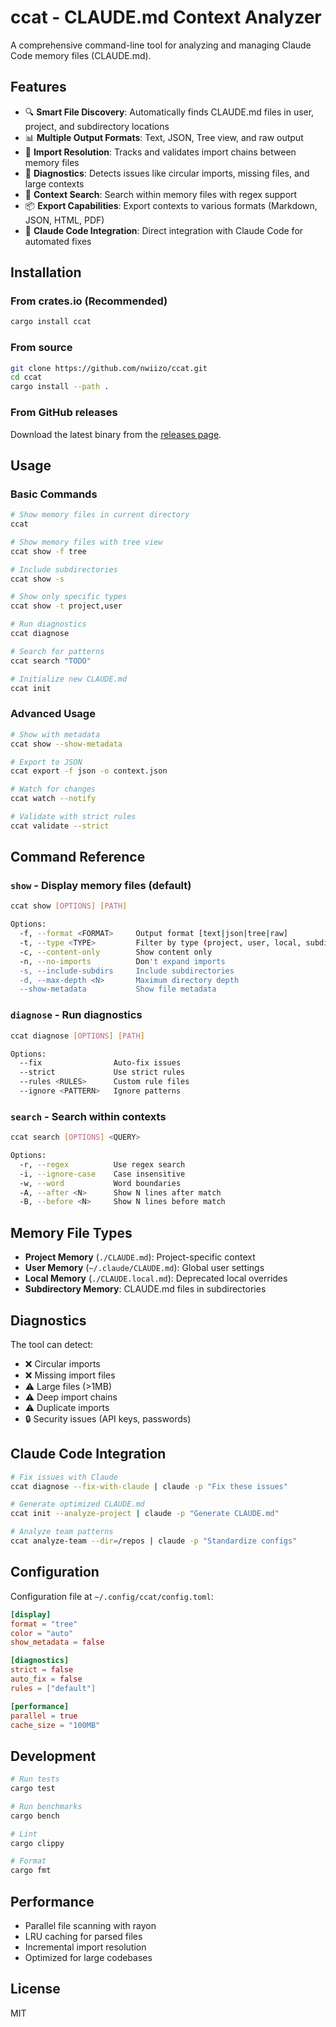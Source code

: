 # ccat - CLAUDE.md Context Analyzer

A comprehensive command-line tool for analyzing and managing Claude Code memory files (CLAUDE.md).

## Features

- 🔍 **Smart File Discovery**: Automatically finds CLAUDE.md files in user, project, and subdirectory locations
- 📊 **Multiple Output Formats**: Text, JSON, Tree view, and raw output
- 🔗 **Import Resolution**: Tracks and validates import chains between memory files
- 🏥 **Diagnostics**: Detects issues like circular imports, missing files, and large contexts
- 🔎 **Context Search**: Search within memory files with regex support
- 📦 **Export Capabilities**: Export contexts to various formats (Markdown, JSON, HTML, PDF)
- 🔧 **Claude Code Integration**: Direct integration with Claude Code for automated fixes

## Installation

### From crates.io (Recommended)

```bash
cargo install ccat
```

### From source

```bash
git clone https://github.com/nwiizo/ccat.git
cd ccat
cargo install --path .
```

### From GitHub releases

Download the latest binary from the [releases page](https://github.com/nwiizo/ccat/releases).

## Usage

### Basic Commands

```bash
# Show memory files in current directory
ccat

# Show memory files with tree view
ccat show -f tree

# Include subdirectories
ccat show -s

# Show only specific types
ccat show -t project,user

# Run diagnostics
ccat diagnose

# Search for patterns
ccat search "TODO"

# Initialize new CLAUDE.md
ccat init
```

### Advanced Usage

```bash
# Show with metadata
ccat show --show-metadata

# Export to JSON
ccat export -f json -o context.json

# Watch for changes
ccat watch --notify

# Validate with strict rules
ccat validate --strict
```

## Command Reference

### `show` - Display memory files (default)

```bash
ccat show [OPTIONS] [PATH]

Options:
  -f, --format <FORMAT>     Output format [text|json|tree|raw]
  -t, --type <TYPE>         Filter by type (project, user, local, subdir)
  -c, --content-only        Show content only
  -n, --no-imports          Don't expand imports
  -s, --include-subdirs     Include subdirectories
  -d, --max-depth <N>       Maximum directory depth
  --show-metadata           Show file metadata
```

### `diagnose` - Run diagnostics

```bash
ccat diagnose [OPTIONS] [PATH]

Options:
  --fix                Auto-fix issues
  --strict             Use strict rules
  --rules <RULES>      Custom rule files
  --ignore <PATTERN>   Ignore patterns
```

### `search` - Search within contexts

```bash
ccat search [OPTIONS] <QUERY>

Options:
  -r, --regex          Use regex search
  -i, --ignore-case    Case insensitive
  -w, --word           Word boundaries
  -A, --after <N>      Show N lines after match
  -B, --before <N>     Show N lines before match
```

## Memory File Types

- **Project Memory** (`./CLAUDE.md`): Project-specific context
- **User Memory** (`~/.claude/CLAUDE.md`): Global user settings
- **Local Memory** (`./CLAUDE.local.md`): Deprecated local overrides
- **Subdirectory Memory**: CLAUDE.md files in subdirectories

## Diagnostics

The tool can detect:
- ❌ Circular imports
- ❌ Missing import files
- ⚠️ Large files (>1MB)
- ⚠️ Deep import chains
- ⚠️ Duplicate imports
- 🔒 Security issues (API keys, passwords)

## Claude Code Integration

```bash
# Fix issues with Claude
ccat diagnose --fix-with-claude | claude -p "Fix these issues"

# Generate optimized CLAUDE.md
ccat init --analyze-project | claude -p "Generate CLAUDE.md"

# Analyze team patterns
ccat analyze-team --dir=/repos | claude -p "Standardize configs"
```

## Configuration

Configuration file at `~/.config/ccat/config.toml`:

```toml
[display]
format = "tree"
color = "auto"
show_metadata = false

[diagnostics]
strict = false
auto_fix = false
rules = ["default"]

[performance]
parallel = true
cache_size = "100MB"
```

## Development

```bash
# Run tests
cargo test

# Run benchmarks
cargo bench

# Lint
cargo clippy

# Format
cargo fmt
```

## Performance

- Parallel file scanning with rayon
- LRU caching for parsed files
- Incremental import resolution
- Optimized for large codebases

## License

MIT